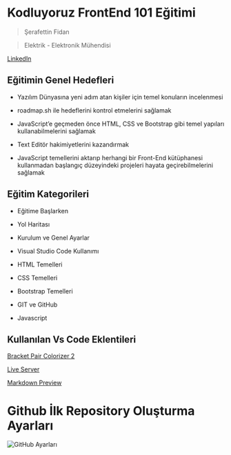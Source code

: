 # Kodluyoruz FrontEnd 101 Eğitimi #
>Şerafettin Fidan

>Elektrik - Elektronik Mühendisi    

[LinkedIn](https://www.linkedin.com/in/%C5%9Ferafettin-fidan-260b58106/)

## Eğitimin Genel Hedefleri ##

* Yazılım Dünyasına yeni adım atan kişiler için temel konuların incelenmesi 

* roadmap.sh ile hedeflerini kontrol etmelerini sağlamak 

* JavaScript’e geçmeden önce HTML, CSS ve Bootstrap gibi temel yapıları kullanabilmelerini sağlamak 

* Text Editör hakimiyetlerini kazandırmak 

 * JavaScript temellerini aktarıp herhangi bir Front-End kütüphanesi kullanmadan başlangıç düzeyindeki projeleri hayata geçirebilmelerini sağlamak 

## Eğitim Kategorileri ##

 * Eğitime Başlarken

 * Yol Haritası

 * Kurulum ve Genel Ayarlar

 * Visual Studio Code Kullanımı 

 * HTML Temelleri 

 * CSS Temelleri 

 * Bootstrap Temelleri 

 * GIT ve GitHub 

* Javascript 

## Kullanılan Vs Code Eklentileri ##

[Bracket Pair Colorizer 2 ](https://marketplace.visualstudio.com/items?itemName=CoenraadS.bracket-pair-colorizer-2)

[Live Server](https://marketplace.visualstudio.com/items?itemName=ritwickdey.LiveServer)

[Markdown Preview](https://marketplace.visualstudio.com/items?itemName=shd101wyy.markdown-preview-enhanced)

# Github İlk Repository Oluşturma Ayarları #

![GitHub Ayarları](https://github.com/joeyrettin/kodluyoruzilkrepo/blob/main/img/%C4%B0lkRepoEkran.PNG)
